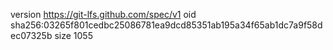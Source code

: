 version https://git-lfs.github.com/spec/v1
oid sha256:03265f801cedbc25086781ea9dcd85351ab195a34f65ab1dc7a9f58dec07325b
size 1055
